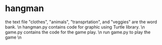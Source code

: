 # hangman


the text file "clothes",  "animals", "transprtation", and  "veggies" are the word bank. \n
hangman.py contains code for graphic using Turtle library. \n
game.py contains the code for the game play. \n
run game.py to play the game \n

